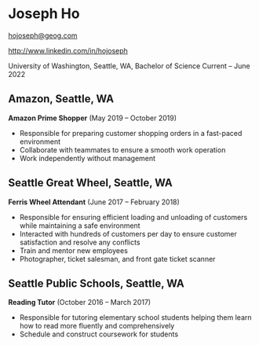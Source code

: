 # Joseph Ho

hojoseph@geog.com

http://www.linkedin.com/in/hojoseph

University of Washington, Seattle, WA, Bachelor of Science
    Current – June 2022

## Amazon, Seattle, WA

**Amazon Prime Shopper** (May 2019 – October 2019)

- Responsible for preparing customer shopping orders in a fast-paced
environment
- Collaborate with teammates to ensure a smooth work operation
- Work independently without management

## Seattle Great Wheel, Seattle, WA

**Ferris Wheel Attendant** (June 2017 – February 2018)

- Responsible for ensuring efficient loading and unloading of customers
while maintaining a safe environment
- Interacted with hundreds of customers per day to ensure customer
satisfaction and resolve any conflicts
- Train and mentor new employees
- Photographer, ticket salesman, and front gate ticket scanner

## Seattle Public Schools, Seattle, WA

**Reading Tutor** (October 2016 – March 2017)

- Responsible for tutoring elementary school students helping them
learn how to read more fluently and comprehensively
- Schedule and construct coursework for students